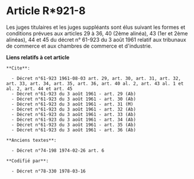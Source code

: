 # Article R*921-8

Les juges titulaires et les juges suppléants sont élus suivant les formes et conditions prévues aux articles 29 à 36, 40
(2ème alinéa), 43 (1er et 2ème alinéas), 44 et 45 du décret n° 61-923 du 3 août 1961 relatif aux tribunaux de commerce et aux
chambres de commerce et d'industrie.

**Liens relatifs à cet article**

	**Cite**:

	  - Décret n°61-923 1961-08-03 art. 29, art. 30, art. 31, art. 32, art. 33, art. 34, art. 35, art. 36, art. 40 al. 2, art. 43 al. 1 et al. 2, art. 44 et art. 45
	  - Décret n°61-923 du 3 août 1961 - art. 29 (Ab)
	  - Décret n°61-923 du 3 août 1961 - art. 30 (Ab)
	  - Décret n°61-923 du 3 août 1961 - art. 31 (M)
	  - Décret n°61-923 du 3 août 1961 - art. 32 (Ab)
	  - Décret n°61-923 du 3 août 1961 - art. 33 (Ab)
	  - Décret n°61-923 du 3 août 1961 - art. 34 (Ab)
	  - Décret n°61-923 du 3 août 1961 - art. 35 (Ab)
	  - Décret n°61-923 du 3 août 1961 - art. 36 (Ab)

	**Anciens textes**:

	  - Décret n°74-198 1974-02-26 art. 6

	**Codifié par**:

	  - Décret n°78-330 1978-03-16
